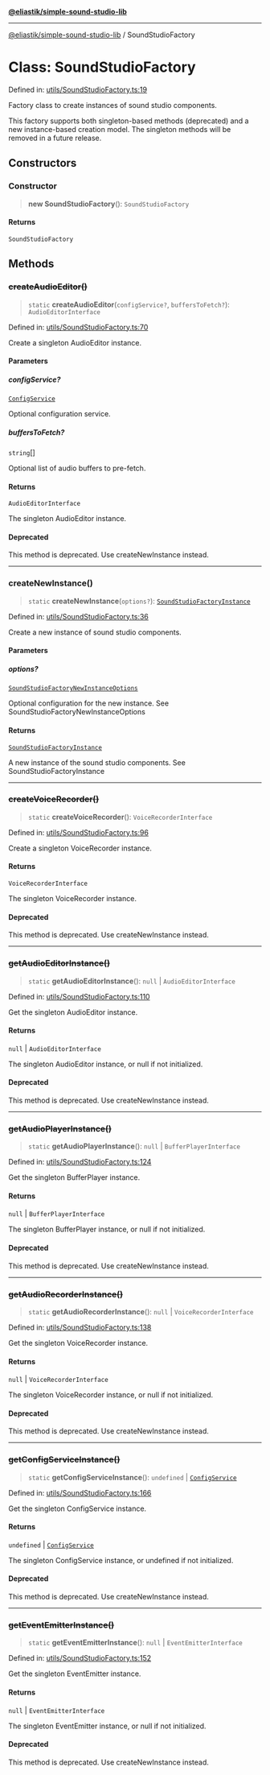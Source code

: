 [**@eliastik/simple-sound-studio-lib**](../README.md)

***

[@eliastik/simple-sound-studio-lib](../README.md) / SoundStudioFactory

# Class: SoundStudioFactory

Defined in: [utils/SoundStudioFactory.ts:19](https://github.com/Eliastik/simple-sound-studio-lib/blob/07dad1885665d358e7dba30e2fa1e4072b5b2b15/lib/utils/SoundStudioFactory.ts#L19)

Factory class to create instances of sound studio components.

This factory supports both singleton-based methods (deprecated) and a new
instance-based creation model. The singleton methods will be removed in a
future release.

## Constructors

### Constructor

> **new SoundStudioFactory**(): `SoundStudioFactory`

#### Returns

`SoundStudioFactory`

## Methods

### ~~createAudioEditor()~~

> `static` **createAudioEditor**(`configService?`, `buffersToFetch?`): `AudioEditorInterface`

Defined in: [utils/SoundStudioFactory.ts:70](https://github.com/Eliastik/simple-sound-studio-lib/blob/07dad1885665d358e7dba30e2fa1e4072b5b2b15/lib/utils/SoundStudioFactory.ts#L70)

Create a singleton AudioEditor instance.

#### Parameters

##### configService?

[`ConfigService`](../interfaces/ConfigService.md)

Optional configuration service.

##### buffersToFetch?

`string`[]

Optional list of audio buffers to pre-fetch.

#### Returns

`AudioEditorInterface`

The singleton AudioEditor instance.

#### Deprecated

This method is deprecated. Use createNewInstance instead.

***

### createNewInstance()

> `static` **createNewInstance**(`options?`): [`SoundStudioFactoryInstance`](../interfaces/SoundStudioFactoryInstance.md)

Defined in: [utils/SoundStudioFactory.ts:36](https://github.com/Eliastik/simple-sound-studio-lib/blob/07dad1885665d358e7dba30e2fa1e4072b5b2b15/lib/utils/SoundStudioFactory.ts#L36)

Create a new instance of sound studio components.

#### Parameters

##### options?

[`SoundStudioFactoryNewInstanceOptions`](../interfaces/SoundStudioFactoryNewInstanceOptions.md)

Optional configuration for the new instance. See SoundStudioFactoryNewInstanceOptions

#### Returns

[`SoundStudioFactoryInstance`](../interfaces/SoundStudioFactoryInstance.md)

A new instance of the sound studio components. See SoundStudioFactoryInstance

***

### ~~createVoiceRecorder()~~

> `static` **createVoiceRecorder**(): `VoiceRecorderInterface`

Defined in: [utils/SoundStudioFactory.ts:96](https://github.com/Eliastik/simple-sound-studio-lib/blob/07dad1885665d358e7dba30e2fa1e4072b5b2b15/lib/utils/SoundStudioFactory.ts#L96)

Create a singleton VoiceRecorder instance.

#### Returns

`VoiceRecorderInterface`

The singleton VoiceRecorder instance.

#### Deprecated

This method is deprecated. Use createNewInstance instead.

***

### ~~getAudioEditorInstance()~~

> `static` **getAudioEditorInstance**(): `null` \| `AudioEditorInterface`

Defined in: [utils/SoundStudioFactory.ts:110](https://github.com/Eliastik/simple-sound-studio-lib/blob/07dad1885665d358e7dba30e2fa1e4072b5b2b15/lib/utils/SoundStudioFactory.ts#L110)

Get the singleton AudioEditor instance.

#### Returns

`null` \| `AudioEditorInterface`

The singleton AudioEditor instance, or null if not initialized.

#### Deprecated

This method is deprecated. Use createNewInstance instead.

***

### ~~getAudioPlayerInstance()~~

> `static` **getAudioPlayerInstance**(): `null` \| `BufferPlayerInterface`

Defined in: [utils/SoundStudioFactory.ts:124](https://github.com/Eliastik/simple-sound-studio-lib/blob/07dad1885665d358e7dba30e2fa1e4072b5b2b15/lib/utils/SoundStudioFactory.ts#L124)

Get the singleton BufferPlayer instance.

#### Returns

`null` \| `BufferPlayerInterface`

The singleton BufferPlayer instance, or null if not initialized.

#### Deprecated

This method is deprecated. Use createNewInstance instead.

***

### ~~getAudioRecorderInstance()~~

> `static` **getAudioRecorderInstance**(): `null` \| `VoiceRecorderInterface`

Defined in: [utils/SoundStudioFactory.ts:138](https://github.com/Eliastik/simple-sound-studio-lib/blob/07dad1885665d358e7dba30e2fa1e4072b5b2b15/lib/utils/SoundStudioFactory.ts#L138)

Get the singleton VoiceRecorder instance.

#### Returns

`null` \| `VoiceRecorderInterface`

The singleton VoiceRecorder instance, or null if not initialized.

#### Deprecated

This method is deprecated. Use createNewInstance instead.

***

### ~~getConfigServiceInstance()~~

> `static` **getConfigServiceInstance**(): `undefined` \| [`ConfigService`](../interfaces/ConfigService.md)

Defined in: [utils/SoundStudioFactory.ts:166](https://github.com/Eliastik/simple-sound-studio-lib/blob/07dad1885665d358e7dba30e2fa1e4072b5b2b15/lib/utils/SoundStudioFactory.ts#L166)

Get the singleton ConfigService instance.

#### Returns

`undefined` \| [`ConfigService`](../interfaces/ConfigService.md)

The singleton ConfigService instance, or undefined if not initialized.

#### Deprecated

This method is deprecated. Use createNewInstance instead.

***

### ~~getEventEmitterInstance()~~

> `static` **getEventEmitterInstance**(): `null` \| `EventEmitterInterface`

Defined in: [utils/SoundStudioFactory.ts:152](https://github.com/Eliastik/simple-sound-studio-lib/blob/07dad1885665d358e7dba30e2fa1e4072b5b2b15/lib/utils/SoundStudioFactory.ts#L152)

Get the singleton EventEmitter instance.

#### Returns

`null` \| `EventEmitterInterface`

The singleton EventEmitter instance, or null if not initialized.

#### Deprecated

This method is deprecated. Use createNewInstance instead.
